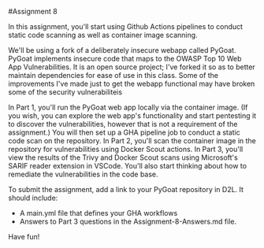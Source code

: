 #Assignment 8

In this assignment, you'll start using Github Actions pipelines to conduct static code scanning as well as container image scanning. 

We'll be using a fork of a deliberately insecure webapp called PyGoat. PyGoat implements insecure code that maps to the OWASP Top 10 Web App Vulnerabilities. It is an open source project; I've forked it so as to better maintain dependencies for ease of use in this class. Some of the improvements I've made just to get the webapp functional may have broken some of the security vulnerabiliteis

In Part 1, you'll run the PyGoat web app locally via the container image. (If you wish, you can explore the web app's functionality and start pentesting it to discover the vulnerabilities, however that is not a requirement of the assignment.) You will then set up a GHA pipeline job to conduct a static code scan on the repository.
In Part 2, you'll scan the container image in the repository for vulnerabilities using Docker Scout actions.
In Part 3, you'll view the results of the Trivy and Docker Scout scans using Microsoft's SARIF reader extension in VSCode. You'll also start thinking about how to remediate the vulnerabilities in the code base.  

To submit the assignment, add a link to your PyGoat repository in D2L. It should include:
- A main.yml file that defines your GHA workflows
- Answers to Part 3 questions in the Assignment-8-Answers.md file.

Have fun!